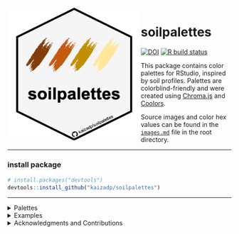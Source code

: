 
<img align="left" height = "300" width = "300" src="images/0-logo.png">

# soilpalettes

<!-- badges: start -->

[![DOI](https://zenodo.org/badge/257353182.svg)](https://zenodo.org/badge/latestdoi/257353182)
[![R build
status](https://github.com/kaizadp/soilpalettes/workflows/R-CMD-check/badge.svg)](https://github.com/kaizadp/soilpalettes/actions)
<!-- badges: end -->

This package contains color palettes for RStudio, inspired by soil
profiles. Palettes are colorblind-friendly and were created using
[Chroma.js](https://gka.github.io/palettes/) and
[Coolors](https://coolors.co).

Source images and color hex values can be found in the
[`images.md`](https://github.com/kaizadp/soilpalettes/blob/master/images.md)
file in the root directory.

-----

### install package

``` r
# install.packages("devtools") 
devtools::install_github("kaizadp/soilpalettes")
```

-----

<details>

<summary>Palettes</summary>

#### soil orders, suborders, and great groups

![](readme_files/figure-gfm/orders-1.png)<!-- -->![](readme_files/figure-gfm/orders-2.png)<!-- -->![](readme_files/figure-gfm/orders-3.png)<!-- -->![](readme_files/figure-gfm/orders-4.png)<!-- -->![](readme_files/figure-gfm/orders-5.png)<!-- -->![](readme_files/figure-gfm/orders-6.png)<!-- -->![](readme_files/figure-gfm/orders-7.png)<!-- -->![](readme_files/figure-gfm/orders-8.png)<!-- -->

#### soil series

![](readme_files/figure-gfm/series-1.png)<!-- -->![](readme_files/figure-gfm/series-2.png)<!-- -->

#### others

![](readme_files/figure-gfm/misc-1.png)<!-- -->![](readme_files/figure-gfm/misc-2.png)<!-- -->![](readme_files/figure-gfm/misc-3.png)<!-- -->![](readme_files/figure-gfm/misc-4.png)<!-- -->

-----

</details>

<details>

<summary>Examples</summary>

``` r
library(ggplot2)

ggplot(data=iris, aes(x=Sepal.Width, fill = Species))+
  geom_histogram(binwidth=0.2, color="black") + 
  xlab("Sepal Width") +  ylab("Frequency") + 
  ggtitle("Histogram of Sepal Width") + theme_bw()+
  
  scale_fill_manual(values = soil_palette("rendoll",3))
```

![](readme_files/figure-gfm/usage1-1.png)<!-- -->

``` r
ggplot(data=iris, aes(x=Sepal.Width, fill=Species)) + 
  geom_density(stat="density", alpha=(0.6)) +
  xlab("Sepal Width") +  ylab("Density") + 
  ggtitle("Histogram & Density Curve of Sepal Width") + theme_bw()+
  
  scale_fill_manual(values = soil_palette("paleustalf",3))
```

![](readme_files/figure-gfm/usage2-1.png)<!-- -->

``` r
library(palmerpenguins)

ggplot(penguins, aes(x = bill_length_mm, y = bill_depth_mm, color = species))+
  geom_point()+ 
  labs(x = "Bill length (mm)", y = "Bill depth (mm)",
       title = "Scatterplot of penguin bill dimensions",
       subtitle = "data = Palmer Penguins")+
  theme_bw()+
  
  scale_color_manual(values = soil_palette("paleustalf", 3)) 
```

![](readme_files/figure-gfm/usage3-1.png)<!-- -->

``` r
ggplot(penguins, aes(y = body_mass_g, x = species, fill = species))+
  geom_violin(alpha = 0.5)+ 
  geom_dotplot(binaxis = "y", color = "black", fill="black", dotsize=0.3, stackdir = "center", binpositions="all")+
  labs(y = "Body mass (g)", x = "",
       title = "Violin plot of penguin body mass",
       subtitle = "data = Palmer Penguins")+
  theme_bw()+
  
  scale_fill_manual(values = soil_palette("podzol", 3)) 
```

![](readme_files/figure-gfm/usage4-1.png)<!-- -->

``` r
ggplot(penguins, aes(x = bill_length_mm, y = bill_depth_mm, color = bill_length_mm))+
  geom_point()+ 
  labs(x = "Bill length (mm)", y = "Bill depth (mm)",
       title = "Scatterplot of penguin bill dimensions",
       subtitle = "data = Palmer Penguins")+
  theme_bw()+
  
  scale_color_gradientn(colors = rev(soil_palette("redox2",5))) 
```

![](readme_files/figure-gfm/usage5-1.png)<!-- -->

</details>

<details>

<summary>Acknowledgments and Contributions</summary>

Code structure was modelled after the
[`PNWColors`](https://github.com/jakelawlor/PNWColors) and
[`wesanderson`](https://github.com/karthik/wesanderson) packages.  
Contribute soil palettes in the
[issues](https://github.com/kaizadp/soilpalettes/issues/6).

</summary>
